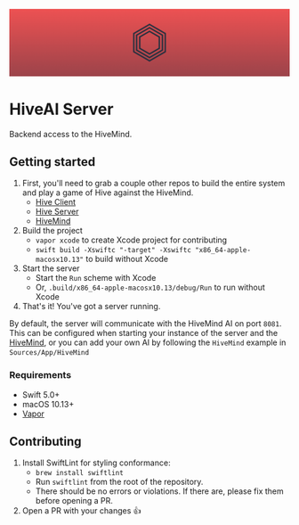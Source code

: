 ![Logo](media/HiveServer.png)

# HiveAI Server

Backend access to the HiveMind.

## Getting started

1. First, you'll need to grab a couple other repos to build the entire system and play a game of Hive against the HiveMind.
    * [Hive Client](https://github.com/josephroquedev/hive-client)
    * [Hive Server](https://github.com/josephroquedev/hive-server)
    * [HiveMind](https://github.com/josephroquedev/hivemind)
2. Build the project
    * `vapor xcode` to create Xcode project for contributing
    * `swift build -Xswiftc "-target" -Xswiftc "x86_64-apple-macosx10.13"` to build without Xcode
3. Start the server
    * Start the `Run` scheme with Xcode
    * Or, `.build/x86_64-apple-macosx10.13/debug/Run` to run without Xcode
4. That's it! You've got a server running.

By default, the server will communicate with the HiveMind AI on port `8081`. This can be configured when starting your instance of the server and the [HiveMind](https://github.com/josephroquedev/hivemind), or you can add your own AI by following the `HiveMind` example in `Sources/App/HiveMind` 

### Requirements

* Swift 5.0+
* macOS 10.13+
* [Vapor](https://vapor.codes)

## Contributing

1. Install SwiftLint for styling conformance:
    * `brew install swiftlint`
    * Run `swiftlint` from the root of the repository.
    * There should be no errors or violations. If there are, please fix them before opening a PR.
2. Open a PR with your changes 👍
